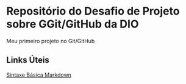 # Repositório do Desafio de Projeto sobre GGit/GitHub da DIO
Meu primeiro projeto no Git/GitHub

## Links Úteis
[Sintaxe Básica Markdown](https://www.markdownguide.org)
